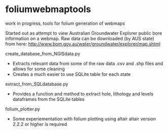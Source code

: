 # foliumwebmaptools
work in progress, tools for folium generation of webmaps

Started out as attempt to view Australian Groundwater Explorer public bore information on a webmap.
Raw data can be downloaded (by AUS state) from here: http://www.bom.gov.au/water/groundwater/explorer/map.shtml

create_database_from_NGISdata.py
  * Extracts relevant data from some of the raw data .csv and .shp files and allows for some cleaning
  * Creates a much easier to use SQLite table for each state
  
extract_from_SQLdatabase.py
  * Provides a function and method to extract hole, lithology and levels dataframes from the SQLite tables

folium_plotter.py
  * Some experiementation with folium plotting using altair 
        altair version 2.2.2 or higher is required

